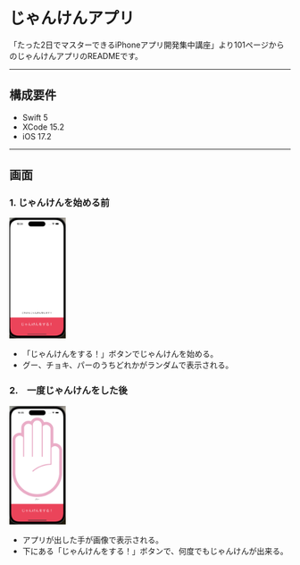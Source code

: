 # じゃんけんアプリ

「たった2日でマスターできるiPhoneアプリ開発集中講座」より101ページからのじゃんけんアプリのREADMEです。

---
## 構成要件
* Swift 5
* XCode 15.2
* iOS 17.2

---
## 画面
### 1. じゃんけんを始める前
 
<img src="スクリーンショット 2024-05-09 16.24.02.png" width="20%">

* 「じゃんけんをする！」ボタンでじゃんけんを始める。
* グー、チョキ、パーのうちどれかがランダムで表示される。


### 2.　一度じゃんけんをした後

<img src="スクリーンショット 2024-05-09 16.25.06.png" width="20%">

* アプリが出した手が画像で表示される。
* 下にある「じゃんけんをする！」ボタンで、何度でもじゃんけんが出来る。




